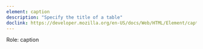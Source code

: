 ```yaml
---
element: caption
description: "Specify the title of a table"
doclink: https://developer.mozilla.org/en-US/docs/Web/HTML/Element/caption
---
```


<p class="mb-2">Role: caption</p>

